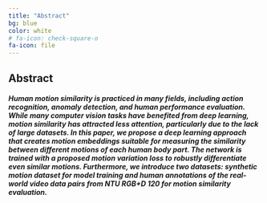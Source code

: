 ```yaml
---
title: "Abstract"
bg: blue
color: white
# fa-icon: check-square-o
fa-icon: file
---
```


## Abstract

##### Human motion similarity is practiced in many fields, including action recognition, anomaly detection, and human performance evaluation. While many computer vision tasks have benefited from deep learning, motion similarity has attracted less attention, particularly due to the lack of large datasets. In this paper, we propose a deep learning approach that creates motion embeddings suitable for measuring the similarity between different motions of each human body part. The network is trained with a proposed motion variation loss to robustly differentiate even similar motions. Furthermore, we introduce two datasets: synthetic motion dataset for model training and human annotations of the real-world video data pairs from NTU RGB+D 120 for motion similarity evaluation. 

